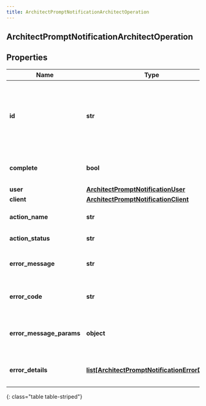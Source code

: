 ```yaml
---
title: ArchitectPromptNotificationArchitectOperation
---
```

## ArchitectPromptNotificationArchitectOperation

## Properties

|Name | Type | Description | Notes|
|------------ | ------------- | ------------- | -------------|
| **id** | **str** | A unique identifier for this operation, as generated by the initiating client | [optional] |
| **complete** | **bool** | Indicates if the operation is complete | [optional] |
| **user** | [**ArchitectPromptNotificationUser**](ArchitectPromptNotificationUser.html) |  | [optional] |
| **client** | [**ArchitectPromptNotificationClient**](ArchitectPromptNotificationClient.html) |  | [optional] |
| **action_name** | **str** | The action being performed | [optional] |
| **action_status** | **str** | The action status | [optional] |
| **error_message** | **str** | The error message, if the action failed | [optional] |
| **error_code** | **str** | The error code, if the action failed | [optional] |
| **error_message_params** | **object** | The error message params, if the action failed | [optional] |
| **error_details** | [**list[ArchitectPromptNotificationErrorDetail]**](ArchitectPromptNotificationErrorDetail.html) | The error details, if the action failed | [optional] |
{: class="table table-striped"}


